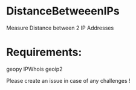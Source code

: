 # DistanceBetweeenIPs
Measure Distance between 2 IP Addresses

Requirements:
=============
geopy
IPWhois
geoip2

Please create an issue in case of any challenges !
